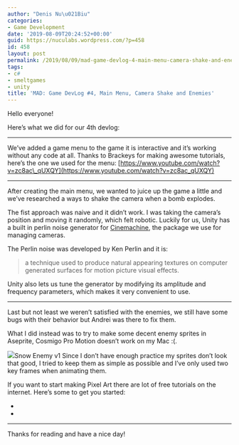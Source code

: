 ```yaml
---
author: "Denis Nu\u021Biu"
categories:
- Game Development
date: '2019-08-09T20:24:52+00:00'
guid: https://nuculabs.wordpress.com/?p=458
id: 458
layout: post
permalink: /2019/08/09/mad-game-devlog-4-main-menu-camera-shake-and-enemies/
tags:
- c#
- smeltgames
- unity
title: 'MAD: Game DevLog #4, Main Menu, Camera Shake and Enemies'
---
```

Hello everyone!


Here’s what we did for our 4th devlog:


- - - - - -


We’ve added a game menu to the game it is interactive and it’s working without any code at all. Thanks to Brackeys for making awesome tutorials, here’s the one we used for the menu: [https://www.youtube.com/watch?v=zc8ac\_qUXQY](https://www.youtube.com/watch?v=zc8ac_qUXQY)


- - - - - -


After creating the main menu, we wanted to juice up the game a little and we’ve researched a ways to shake the camera when a bomb explodes.


The fist approach was naive and it didn’t work. I was taking the camera’s position and moving it randomly, which felt robotic. Luckily for us, Unity has a built in perlin noise generator for [Cinemachine](https://unity.com/unity/features/editor/art-and-design/cinemachine), the package we use for managing cameras.


The Perlin noise was developed by Ken Perlin and it is:


> a technique used to produce natural appearing textures on computer generated surfaces for motion picture visual effects.


Unity also lets us tune the generator by modifying its amplitude and frequency parameters, which makes it very convenient to use.


- - - - - -


Last but not least we weren’t satisfied with the enemies, we still have some bugs with their behavior but Andrei was there to fix them.


What I did instead was to try to make some decent enemy sprites in Aseprite, Cosmigo Pro Motion doesn’t work on my Mac :(.


[![](https://res.cloudinary.com/practicaldev/image/fetch/s--hXrZvSWU--/c_limit%2Cf_auto%2Cfl_progressive%2Cq_66%2Cw_880/https://thepracticaldev.s3.amazonaws.com/i/c2c63qusqinlosn1hlst.gif)](https://res.cloudinary.com/practicaldev/image/fetch/s--hXrZvSWU--/c_limit%2Cf_auto%2Cfl_progressive%2Cq_66%2Cw_880/https://thepracticaldev.s3.amazonaws.com/i/c2c63qusqinlosn1hlst.gif)Snow Enemy v1
Since I don’t have enough practice my sprites don’t look that good, I tried to keep them as simple as possible and I’ve only used two key frames when animating them.


If you want to start making Pixel Art there are lot of free tutorials on the internet. Here’s some to get you started:


- 
- 


- - - - - -


Thanks for reading and have a nice day!